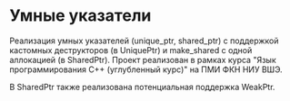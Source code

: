 # Умные указатели
Реализация умных указателей (unique_ptr, shared_ptr) с поддержкой кастомных деструкторов (в UniquePtr) и make_shared с одной аллокацией (в SharedPtr). Проект реализован в рамках курса "Язык программирования C++ (углубленный курс)" на ПМИ ФКН НИУ ВШЭ.

В SharedPtr также реализована потенциальная поддержка WeakPtr. 